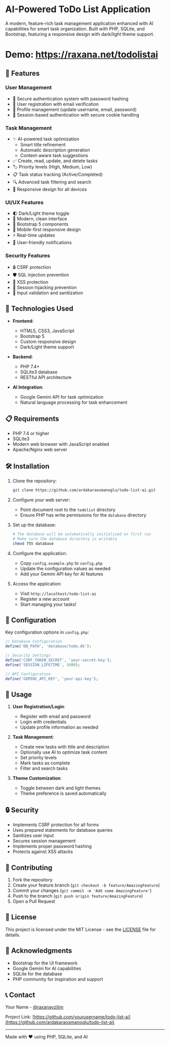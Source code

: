 # AI-Powered ToDo List Application

A modern, feature-rich task management application enhanced with AI capabilities for smart task organization. Built with PHP, SQLite, and Bootstrap, featuring a responsive design with dark/light theme support.

# Demo: https://raxana.net/todolistai

## 🌟 Features

### User Management
- 🔐 Secure authentication system with password hashing
- 👤 User registration with email verification
- 🔄 Profile management (update username, email, password)
- 🚪 Session-based authentication with secure cookie handling

### Task Management
- ✨ AI-powered task optimization
  - Smart title refinement
  - Automatic description generation
  - Context-aware task suggestions
- ✅ Create, read, update, and delete tasks
- 🏷️ Priority levels (High, Medium, Low)
- 📋 Task status tracking (Active/Completed)
- 🔍 Advanced task filtering and search
- 📱 Responsive design for all devices

### UI/UX Features
- 🌓 Dark/Light theme toggle
- 💫 Modern, clean interface
- 🎨 Bootstrap 5 components
- 📱 Mobile-first responsive design
- ⚡ Real-time updates
- 🔔 User-friendly notifications

### Security Features
- 🔒 CSRF protection
- 🛡️ SQL injection prevention
- 🔐 XSS protection
- 🚫 Session hijacking prevention
- 📝 Input validation and sanitization

## 🚀 Technologies Used

- **Frontend**:
  - HTML5, CSS3, JavaScript
  - Bootstrap 5
  - Custom responsive design
  - Dark/Light theme support

- **Backend**:
  - PHP 7.4+
  - SQLite3 database
  - RESTful API architecture

- **AI Integration**:
  - Google Gemini API for task optimization
  - Natural language processing for task enhancement

## 📋 Requirements

- PHP 7.4 or higher
- SQLite3
- Modern web browser with JavaScript enabled
- Apache/Nginx web server

## 🛠️ Installation

1. Clone the repository:
   ```bash
   git clone https://github.com/ardakaraosmanoglu/todo-list-ai.git
   ```

2. Configure your web server:
   - Point document root to the `todolist` directory
   - Ensure PHP has write permissions for the `database` directory

3. Set up the database:
   ```bash
   # The database will be automatically initialized on first run
   # Make sure the database directory is writable
   chmod 755 database
   ```

4. Configure the application:
   - Copy `config.example.php` to `config.php`
   - Update the configuration values as needed
   - Add your Gemini API key for AI features

5. Access the application:
   - Visit `http://localhost/todo-list-ai`
   - Register a new account
   - Start managing your tasks!

## 🔧 Configuration

Key configuration options in `config.php`:
```php
// Database Configuration
define('DB_PATH', 'database/todo.db');

// Security Settings
define('CSRF_TOKEN_SECRET', 'your-secret-key');
define('SESSION_LIFETIME', 3600);

// API Configuration
define('GEMINI_API_KEY', 'your-api-key');
```

## 📱 Usage

1. **User Registration/Login**:
   - Register with email and password
   - Login with credentials
   - Update profile information as needed

2. **Task Management**:
   - Create new tasks with title and description
   - Optionally use AI to optimize task content
   - Set priority levels
   - Mark tasks as complete
   - Filter and search tasks

3. **Theme Customization**:
   - Toggle between dark and light themes
   - Theme preference is saved automatically

## 🔒 Security

- Implements CSRF protection for all forms
- Uses prepared statements for database queries
- Sanitizes user input
- Secures session management
- Implements proper password hashing
- Protects against XSS attacks

## 🤝 Contributing

1. Fork the repository
2. Create your feature branch (`git checkout -b feature/AmazingFeature`)
3. Commit your changes (`git commit -m 'Add some AmazingFeature'`)
4. Push to the branch (`git push origin feature/AmazingFeature`)
5. Open a Pull Request

## 📄 License

This project is licensed under the MIT License - see the [LICENSE](LICENSE) file for details.

## 🙏 Acknowledgments

- Bootstrap for the UI framework
- Google Gemini for AI capabilities
- SQLite for the database
- PHP community for inspiration and support

## 📞 Contact

Your Name - [@raxanayzilim](https://raxana.net)

Project Link: [https://github.com/yourusername/todo-list-ai](https://github.com/ardakaraosmanoglu/todo-list-ai)

---
Made with ❤️ using PHP, SQLite, and AI 
